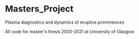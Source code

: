 # Masters_Project
Plasma diagnostics and dynamics of eruptive prominences

All code for master's thesis 2020-2021 at University of Glasgow
